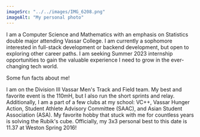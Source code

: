 ```yaml
---
imageSrc: "../../images/IMG_6208.png"
imageAlt: "My personal photo"
---
```


I am a Computer Science and Mathematics with an emphasis on Statistics double major attending Vassar College. I am currently a sophomore interested in full-stack development or backend development, but open to exploring other career paths. I am seeking Summer 2023 internship opportunities to gain the valuable experience I need to grow in the ever-changing tech world.
 
Some fun facts about me!
 
I am on the Division III Vassar Men's Track and Field team. My best and favorite event is the 110mH, but I also run the short sprints and relay. Additionally, I am a part of a few clubs at my school: VC++, Vassar Hunger Action, Student Athlete Advisory Committee (SAAC), and Asian Student Association (ASA). My favorite hobby that stuck with me for countless years is solving the Rubik's cube. Officially, my 3x3 personal best to this date is 11.37 at Weston Spring 2016!

